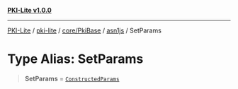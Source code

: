 [**PKI-Lite v1.0.0**](../../../../../../README.md)

---

[PKI-Lite](../../../../../../README.md) / [pki-lite](../../../../../README.md) / [core/PkiBase](../../../README.md) / [asn1js](../README.md) / SetParams

# Type Alias: SetParams

> **SetParams** = [`ConstructedParams`](../interfaces/ConstructedParams.md)
